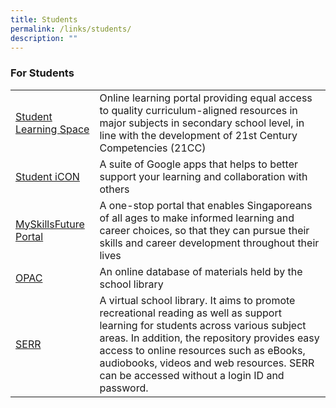 ```yaml
---
title: Students
permalink: /links/students/
description: ""
---
```

### For Students

|  	|  	|
|---	|---	|
| [Student Learning Space](https://vle.learning.moe.edu.sg/login) 	| Online learning portal providing equal access to quality curriculum-aligned resources in major subjects in secondary school level, in line with the development of 21st Century Competencies (21CC) 	|
| [Student iCON](https://workspace.google.com/dashboard)  	| A suite of Google apps that helps to better support your learning and collaboration with others 	|
| [MySkillsFuture Portal](https://www.myskillsfuture.sg/content/student/en/secondary.html)	| A one-stop portal that enables Singaporeans of all ages to make informed learning and career choices, so that they can pursue their skills and career development throughout their lives 	|
| [OPAC](https://schoolibrary.moe.edu.sg/kranjisec/cgi-bin/spydus.exe/MSGTRN/WPAC/HOME) 	| An online database of materials held by the school library 	|
| [SERR](https://schoolibrary.moe.edu.sg/eresourcessec/cgi-bin/spydus.exe/MSGTRN/WPAC/HOME) 	| A virtual school library. It aims to promote recreational reading as well as support learning for students across various subject areas. In addition, the repository provides easy access to online resources such as eBooks, audiobooks, videos and web resources. SERR can be accessed without a login ID and password. 	|